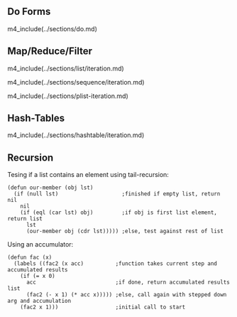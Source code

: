 ## Do Forms

m4_include(../sections/do.md)

## Map/Reduce/Filter

m4_include(../sections/list/iteration.md)

m4_include(../sections/sequence/iteration.md)

m4_include(../sections/plist-iteration.md)

## Hash-Tables

m4_include(../sections/hashtable/iteration.md)

## Recursion

Tesing if a list contains an element using tail-recursion:

~~~
(defun our-member (obj lst)
  (if (null lst)                    ;finished if empty list, return nil
	nil
	(if (eql (car lst) obj)         ;if obj is first list element, return list
	  lst
	  (our-member obj (cdr lst))))) ;else, test against rest of list
~~~

Using an accumulator:

~~~
(defun fac (x)
  (labels ((fac2 (x acc)          ;function takes current step and accumulated results
	(if (= x 0)
	  acc                         ;if done, return accumulated results list
	  (fac2 (- x 1) (* acc x))))) ;else, call again with stepped down arg and accumulation
    (fac2 x 1)))                  ;initial call to start
~~~
